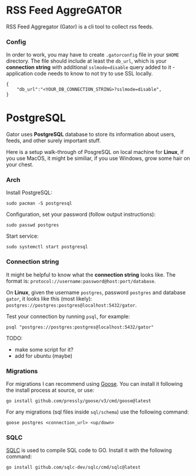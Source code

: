 # RSS Feed AggreGATOR

RSS Feed Aggregator (Gator) is a cli tool to collect rss feeds.

### Config

In order to work, you may have to create `.gatorconfig` file in your `$HOME` directory.
The file should include at least the `db_url`, which is your **connection string** with 
additional `sslmode=disable` query added to it - application code needs to know to not try to use SSL locally.
```
{
    "db_url":"<YOUR_DB_CONNECTION_STRING>?sslmode=disable",
}
```

# PostgreSQL

Gator uses **PostgreSQL** database to store its information about 
users, feeds, and other surely important stuff.

Here is a setup walk-through of PosgreSQL on local machine for **Linux**, 
if you use MacOS, it might be similiar, if you use Windows, 
grow some hair on your chest.

### Arch

Install PostgreSQL:
```
sudo pacman -S postgresql
```
Configuration, set your password (follow output instructions):
```
sudo passwd postgres
```
Start service:
```
sudo systemctl start postgresql
```

### Connection string

It might be helpful to know what the **connection string** looks like. 
The format is: `protocol://username:password@host:port/database`.

On **Linux**, given the username `postgres`, password `postgres` and database `gator`,
it looks like this (most likely): `postgres://postgres:postgres@localhost:5432/gator`.

Test your connection by running `psql`, for example:
```
psql "postgres://postgres:postgres@localhost:5432/gator"
```

TODO: 
- make some script for it?
- add for ubuntu (maybe)

### Migrations

For migrations I can recommend using [Goose](https://github.com/pressly/goose). 
You can install it following the install process at source, or use:
```
go install github.com/pressly/goose/v3/cmd/goose@latest
```

For any migrations (sql files inside `sql/schema`) use the following command:
```
goose postgres <connection_url> <up/down>
```

### SQLC

[SQLC](https://sqlc.dev/) is used to compile SQL code to GO.
Install it with the following command:
```
go install github.com/sqlc-dev/sqlc/cmd/sqlc@latest
```
